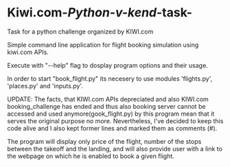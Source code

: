 # Kiwi.com-_Python-v-kend_-task-
Task for a python challenge organized by KIWI.com


Simple command line application for flight booking simulation using kiwi.com APIs.

Execute with "--help" flag to dosplay program options and their usage.

In order to start   "book_flight.py"   its necesery to use modules  'flights.py',  'places.py'   and   'inputs.py'.


UPDATE:
The facts, that KIWI.com APIs depreciated and also KIWI.com booking_challenge has ended and thus also booking server cannot be accessed and used anymore(gook_flight.py) by this program mean that it serves the original purpose no more.
Nevertheless, I've decided to keep this code alive and I also kept former lines and marked them as comments (#).

The program will display only price of the flight, number of the stops between the takeoff and the landing, and will also provide user with a link to the webpage on which he is enabled to book a given flight.
